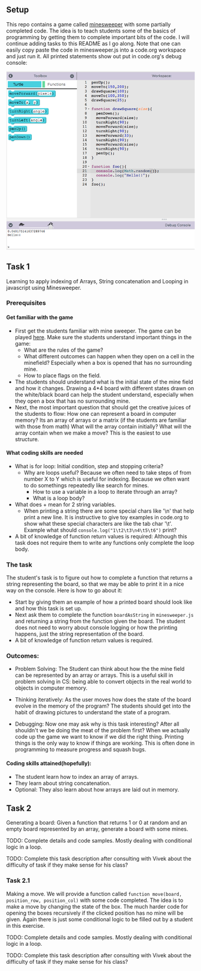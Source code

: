 ## Setup
This repo contains a game called [minesweeper](http://minesweeperonline.com/) with some partially completed code. The idea is to teach students some of the basics of programming by getting them to complete important bits of the code. I will continue adding tasks to this README as I go along. Note that one can easily copy paste the code in minesweeper.js into a code.org workspace and just run it. All printed statements show out put in code.org's debug console:

![alt text](assets/codedotorg_workspace_console.png "Note the denugging console printing things")


## Task 1
Learning to apply indexing of Arrays, String concatenation and Looping in javascript using Minesweeper.

### Prerequisites
#### Get familiar with the game
- First get the students familiar with mine sweeper. The game can be played [here](http://minesweeperonline.com/). Make sure the students understand important things in the game:
  - What are the rules of the game?
  - What different outcomes can happen when they open on a cell in the minefield? Especially when a box is opened that has no surrounding mine.
  - How to place flags on the field.
- The students should understand what is the initial state of the mine field and how it changes. Drawing a 4*4 board with different states drawn on the white/black board can help the student understand, especially when they open a box that has no surrounding mine.
- Next, the most important question that should get the creative juices of the students to flow: How one can represent a board in computer memory? Its an array of arrays or a matrix (if the students are familiar with those from math) What will the array contain initially? What will the array contain when we make a move? This is the easiest to use structure.

#### What coding skills are needed
- What is for loop: Initial condition, step and stopping criteria?
  - Why are loops useful? Because we often need to take steps of from number X to Y which is useful for indexing. Because we often want to do somethings repeatedly like search for mines.
	- How to use a variable in a loop to iterate through an array?
	- What is a loop body?
- What does + mean for 2 string variables.
  - When printing a string there are some special chars like '\n' that
  help print a new line. It is instructive to give toy examples in code.org to show what these special characters are like the tab char '\t'.
  Example what should `console.log("1\t2\t3\n4\t5\t6")` print?
- A bit of knowledge of function return values is required: Although this task does not require them to write any functions only complete the loop body.


### The task
The student's task is to figure out how to complete a function that returns a string representing the board, so that we may be able to print it in a nice way on the console. Here is how to go about it:
- Start by giving them an example of how a printed board should look like and how this task is set up.
- Next ask them to complete the function `boardAsString` in `minesweeper.js` and returning a string from the function given the board. The student does not need to worry about console logging or how the printing happens, just the string representation of the board.
- A bit of knowledge of function return values is required.


### Outcomes:
  - Problem Solving: The Student can think about how the the mine field can be represented by an array or arrays. This is a useful skill in problem solving in CS: being able to convert objects in the real world to objects in computer memory.

  - Thinking iteratively: As the user moves how does the state of the board evolve in the memory of the program? The students should get into the habit of drawing pictures to understand the state of a program.

  - Debugging: Now one may ask why is this task interesting? After all shouldn't we be doing the meat of the problem first? When we actually code up the game we want to know if we did the right thing. Printing things is the only way to know if things are working. This is often done in programming to measure progress and squash bugs.

#### Coding skills attained(hopefully):
  - The student learn how to index an array of arrays.
  - They learn about string concatenation.
  - Optional: They also learn about how arrays are laid out in memory.

## Task 2
Generating a board: Given a function that returns 1 or 0 at random and an empty board represented by an array, generate a board with some mines.

TODO: Complete details and code samples. Mostly dealing with conditional logic in a loop.

TODO: Complete this task description after consulting with Vivek about the difficulty of task if they make sense for his class?

### Task 2.1
Making a move. We will provide a function called `function move(board, position_row, position_col)` with some code completed. The idea is to make a move by changing the state of the box. The much harder code for opening the boxes recursively if the clicked position has no mine will be given. Again there is just some conditional logic to be filled out by a student in this exercise.


TODO: Complete details and code samples. Mostly dealing with conditional logic in a loop.

TODO: Complete this task description after consulting with Vivek about the difficulty of task if they make sense for his class?
